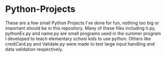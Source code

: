 # Python-Projects

These are a few small Python Projects I've done for fun, nothing too big or important should be in this repository.
Many of these files including h.py, pythonEx.py and name.py are small programs used in the summer program I developed to teach elementary school kids to use python.
Others like crediCard.py and Validate.py were made to test large input handling and data validation respectively.
